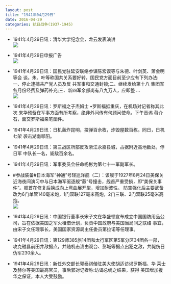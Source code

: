 ```yaml
---
layout: post
title: "1941年04月29日"
date: 2016-04-29
categories: 抗日战争(1937-1945)
---
```


<meta name="referrer" content="no-referrer" />

- 1941年4月29日讯：清华大学纪念会，龙云发表演讲 <br/><img src="https://ww3.sinaimg.cn/large/aca367d8jw1f3dyvh5zguj207y075q3t.jpg" />

- 1941年4月29日申报广告 <br/><img src="https://ww4.sinaimg.cn/large/aca367d8jw1f3dx53ig06j20l40gnn18.jpg" />

- 1941年4月29日讯：国民党驻延安联络参谋陈宏谟等与朱德、叶剑英、萧金明等会 谈。朱、叶等称国共关系要好转，国民党方面目前至少应有下列办法: 一、停止逮捕共产党人员及反 共军事和交通封锁;二、继续发给第十八 集团军各月份经费及弹药补充;三、新四军余部尚有八九万人，应即整  ... <br/><img src="https://ww2.sinaimg.cn/large/aca367d8jw1f3dvowcmazj20c80aymyj.jpg" />

- 1941年4月29日讯：罗斯福之子杰姆士 •罗斯福抵重庆，在机场对记者称其此次 来华预备在军事方面有所考察，绝非外间传有何顾问使命。下午晋谒 蒋介石，面交罗斯福亲笔函件。 

- 1941年4月29日讯：日机轰炸昆明，投弹百佘枚，炸毁屋数百栋。同日，日机七架 袭击湖南祁阳。 

- 1941年4月29日讯：第三战区所部反攻浙江永嘉县城，占据附近高地数处，俘日军 中队长一名，毙敌百余名。 

- 1941年4月29日讯：军事委员会任命杨彬为第七十一军副军长。 

- #参战装备#日本海军“神通”号轻巡洋舰（二）：该舰于1927年8月24日美保关近海夜间演习中与日本海军驱逐舰“蕨”号撞击，舰首严重受损，即“美保关事件”。舰首在修复后换成向上弯曲展开型，增加耐波性。 防空强化后主要武备改为6门单管140毫米炮，1门双联127毫米高炮，2门三联、2门双联25毫米高炮。 <br/><img src="https://ww2.sinaimg.cn/large/aca367d8jw1f3dcbx9orzj20dc0f7q5e.jpg" />

- 1941年4月29日讯：中国银行董事长宋子文在华盛顿宣布成立中国国防用品公 司，旨在依据美国之军火租借计划，负责中国政府与美国当局间之联络 事宜，由宋子文任理事长，美国国家资源局主任委员第拉诺等任理事。 

- 1941年4月29日讯：第129师385旅14团和太行军区第5军分区34团各一部，攻克磁县前田井敌据点，并随机击溃由观台、彭城等据点出犯之敌，共毙伤日伪军230余人。 

- 1941年4月29日讯：新任外交部长郭泰祺偕驻美大使胡适访谒罗斯福、华 莱士及赫尔等美国最高官员，事后郭对记者称:访谒总统之结果，获得 美国增加援华之保证，本人大受鼓励。 


